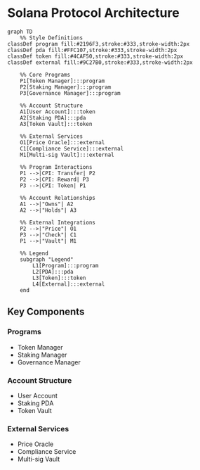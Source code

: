 # Solana Protocol Architecture

```mermaid
graph TD
    %% Style Definitions
classDef program fill:#2196F3,stroke:#333,stroke-width:2px
classDef pda fill:#FFC107,stroke:#333,stroke-width:2px
classDef token fill:#4CAF50,stroke:#333,stroke-width:2px
classDef external fill:#9C27B0,stroke:#333,stroke-width:2px

    %% Core Programs
    P1[Token Manager]:::program
    P2[Staking Manager]:::program
    P3[Governance Manager]:::program

    %% Account Structure
    A1[User Account]:::token
    A2[Staking PDA]:::pda
    A3[Token Vault]:::token

    %% External Services
    O1[Price Oracle]:::external
    C1[Compliance Service]:::external
    M1[Multi-sig Vault]:::external

    %% Program Interactions
    P1 -->|CPI: Transfer| P2
    P2 -->|CPI: Reward| P3
    P3 -->|CPI: Token| P1

    %% Account Relationships
    A1 -->|"Owns"| A2
    A2 -->|"Holds"| A3

    %% External Integrations
    P2 -->|"Price"| O1
    P3 -->|"Check"| C1
    P1 -->|"Vault"| M1

    %% Legend
    subgraph "Legend"
        L1[Program]:::program
        L2[PDA]:::pda
        L3[Token]:::token
        L4[External]:::external
    end
```

## Key Components

### Programs
- Token Manager
- Staking Manager
- Governance Manager

### Account Structure
- User Account
- Staking PDA
- Token Vault

### External Services
- Price Oracle
- Compliance Service
- Multi-sig Vault

